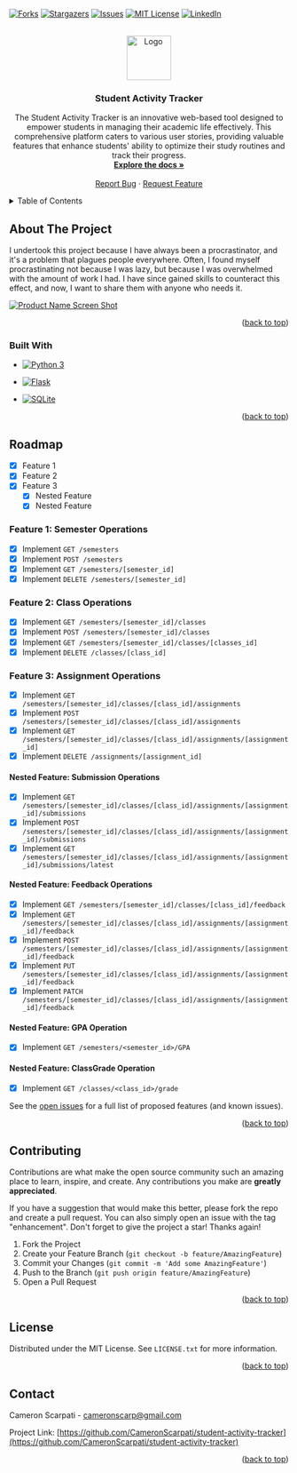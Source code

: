 <!-- Improved compatibility of back to top link: See: https://github.com/othneildrew/Best-README-Template/pull/73 -->
<a name="readme-top"></a>
<!--
*** Thanks for checking out the Best-README-Template. If you have a suggestion
*** that would make this better, please fork the repo and create a pull request
*** or simply open an issue with the tag "enhancement".
*** Don't forget to give the project a star!
*** Thanks again! Now go create something AMAZING! :D
-->



<!-- PROJECT SHIELDS -->
<!--
*** I'm using markdown "reference style" links for readability.
*** Reference links are enclosed in brackets [ ] instead of parentheses ( ).
*** See the bottom of this document for the declaration of the reference variables
*** for contributors-url, forks-url, etc. This is an optional, concise syntax you may use.
*** https://www.markdownguide.org/basic-syntax/#reference-style-links
-->
[![Forks][forks-shield]][forks-url]
[![Stargazers][stars-shield]][stars-url]
[![Issues][issues-shield]][issues-url]
[![MIT License][license-shield]][license-url]
[![LinkedIn][linkedin-shield]][linkedin-url]



<!-- PROJECT LOGO -->
<br />
<div align="center">
  <a href="https://github.com/CameronScarpati/student-activity-tracker">
    <img src="images/logo.png" alt="Logo" width="80" height="80">
  </a>

<h3 align="center">Student Activity Tracker</h3>

  <p align="center">
    The Student Activity Tracker is an innovative web-based tool designed to empower students in managing their academic life effectively. This comprehensive platform caters to various user stories, providing valuable features that enhance students' ability to optimize their study routines and track their progress.
    <br />
    <a href="https://github.com/CameronScarpati/student-activity-tracker"><strong>Explore the docs »</strong></a>
    <br />
    <br />
    <a href="https://github.com/CameronScarpati/student-activity-tracker/issues">Report Bug</a>
    ·
    <a href="https://github.com/CameronScarpati/student-activity-tracker/issues">Request Feature</a>
  </p>
</div>



<!-- TABLE OF CONTENTS -->
<details>
  <summary>Table of Contents</summary>
  <ol>
    <li>
      <a href="#about-the-project">About The Project</a>
      <ul>
        <li><a href="#built-with">Built With</a></li>
      </ul>
    </li>
    <li>
      <a href="#getting-started">Getting Started</a>
      <ul>
        <li><a href="#prerequisites">Prerequisites</a></li>
        <li><a href="#installation">Installation</a></li>
      </ul>
    </li>
    <li><a href="#usage">Usage</a></li>
    <li><a href="#roadmap">Roadmap</a></li>
    <li><a href="#contributing">Contributing</a></li>
    <li><a href="#license">License</a></li>
    <li><a href="#contact">Contact</a></li>
    <li><a href="#acknowledgments">Acknowledgments</a></li>
  </ol>
</details>



<!-- ABOUT THE PROJECT -->
## About The Project

I undertook this project because I have always been a procrastinator, and it's a problem that plagues people everywhere. Often, I found myself procrastinating not because I was lazy, but because I was overwhelmed with the amount of work I had. I have since gained skills to counteract this effect, and now, I want to share them with anyone who needs it.

[![Product Name Screen Shot][product-screenshot]](https://example.com)

<p align="right">(<a href="#readme-top">back to top</a>)</p>



### Built With

* [![Python 3](https://img.shields.io/badge/Python-3776AB?style=for-the-badge&logo=python&logoColor=ffd343)](https://www.python.org)

* [![Flask](https://img.shields.io/badge/Flask-%23000000?style=for-the-badge&logo=flask)](https://palletsprojects.com/p/flask/)
* [![SQLite](https://img.shields.io/badge/SQLite-008ED2?style=for-the-badge&logo=sqlite&logoColor=003B57)](https://www.sqlite.org/)

<p align="right">(<a href="#readme-top">back to top</a>)</p>

<!-- USAGE EXAMPLES -->
<!--## Usage

Use this space to show useful examples of how a project can be used. Additional screenshots, code examples and demos work well in this space. You may also link to more resources.

_For more examples, please refer to the [Documentation](https://example.com)_


<p align="right">(<a href="#readme-top">back to top</a>)</p> -->



<!-- ROADMAP -->
## Roadmap

- [x] Feature 1
- [x] Feature 2
- [x] Feature 3
    - [x] Nested Feature
    - [x] Nested Feature

### Feature 1: Semester Operations
- [x] Implement `GET /semesters`
- [x] Implement `POST /semesters`
- [x] Implement `GET /semesters/[semester_id]`
- [x] Implement `DELETE /semesters/[semester_id]`

### Feature 2: Class Operations
- [x] Implement `GET /semesters/[semester_id]/classes`
- [x] Implement `POST /semesters/[semester_id]/classes`
- [x] Implement `GET /semesters/[semester_id]/classes/[classes_id]`
- [x] Implement `DELETE /classes/[class_id]`

### Feature 3: Assignment Operations
- [x] Implement `GET /semesters/[semester_id]/classes/[class_id]/assignments`
- [x] Implement `POST /semesters/[semester_id]/classes/[class_id]/assignments`
- [x] Implement `GET /semesters/[semester_id]/classes/[class_id]/assignments/[assignment_id]`
- [x] Implement `DELETE /assignments/[assignment_id]`

#### Nested Feature: Submission Operations
- [x] Implement `GET /semesters/[semester_id]/classes/[class_id]/assignments/[assignment_id]/submissions`
- [x] Implement `POST /semesters/[semester_id]/classes/[class_id]/assignments/[assignment_id]/submissions`
- [x] Implement `GET /semesters/[semester_id]/classes/[class_id]/assignments/[assignment_id]/submissions/latest`

#### Nested Feature: Feedback Operations
- [x] Implement `GET /semesters/[semester_id]/classes/[class_id]/feedback`
- [x] Implement `GET /semesters/[semester_id]/classes/[class_id]/assignments/[assignment_id]/feedback`
- [x] Implement `POST /semesters/[semester_id]/classes/[class_id]/assignments/[assignment_id]/feedback`
- [x] Implement `PUT /semesters/[semester_id]/classes/[class_id]/assignments/[assignment_id]/feedback`
- [x] Implement `PATCH /semesters/[semester_id]/classes/[class_id]/assignments/[assignment_id]/feedback`

#### Nested Feature: GPA Operation
- [x] Implement `GET /semesters/<semester_id>/GPA`

#### Nested Feature: ClassGrade Operation
- [x] Implement `GET /classes/<class_id>/grade`

See the [open issues](https://github.com/CameronScarpati/student-activity-tracker/issues) for a full list of proposed features (and known issues).

<p align="right">(<a href="#readme-top">back to top</a>)</p>



<!-- CONTRIBUTING -->
## Contributing

Contributions are what make the open source community such an amazing place to learn, inspire, and create. Any contributions you make are **greatly appreciated**.

If you have a suggestion that would make this better, please fork the repo and create a pull request. You can also simply open an issue with the tag "enhancement".
Don't forget to give the project a star! Thanks again!

1. Fork the Project
2. Create your Feature Branch (`git checkout -b feature/AmazingFeature`)
3. Commit your Changes (`git commit -m 'Add some AmazingFeature'`)
4. Push to the Branch (`git push origin feature/AmazingFeature`)
5. Open a Pull Request

<p align="right">(<a href="#readme-top">back to top</a>)</p>



<!-- LICENSE -->
## License

Distributed under the MIT License. See `LICENSE.txt` for more information.

<p align="right">(<a href="#readme-top">back to top</a>)</p>



<!-- CONTACT -->
## Contact

Cameron Scarpati - cameronscarp@gmail.com

Project Link: [https://github.com/CameronScarpati/student-activity-tracker](https://github.com/CameronScarpati/student-activity-tracker)

<p align="right">(<a href="#readme-top">back to top</a>)</p>



<!-- ## Acknowledgments -->

<!-- * [] () -->


<!-- MARKDOWN LINKS & IMAGES -->
<!-- https://www.markdownguide.org/basic-syntax/#reference-style-links -->
[contributors-shield]: https://img.shields.io/github/contributors/CameronScarpati/student-activity-tracker.svg?style=for-the-badge
[contributors-url]: https://github.com/CameronScarpati/student-activity-tracker/graphs/contributors
[forks-shield]: https://img.shields.io/github/forks/CameronScarpati/student-activity-tracker.svg?style=for-the-badge
[forks-url]: https://github.com/CameronScarpati/student-activity-tracker/network/members
[stars-shield]: https://img.shields.io/github/stars/CameronScarpati/student-activity-tracker.svg?style=for-the-badge
[stars-url]: https://github.com/CameronScarpati/student-activity-tracker/stargazers
[issues-shield]: https://img.shields.io/github/issues/CameronScarpati/student-activity-tracker.svg?style=for-the-badge
[issues-url]: https://github.com/CameronScarpati/student-activity-tracker/issues
[license-shield]: https://img.shields.io/github/license/CameronScarpati/student-activity-tracker.svg?style=for-the-badge
[license-url]: https://github.com/CameronScarpati/student-activity-tracker/blob/master/LICENSE.txt
[linkedin-shield]: https://img.shields.io/badge/-LinkedIn-black.svg?style=for-the-badge&logo=linkedin&colorB=555
[linkedin-url]: https://linkedin.com/in/cameron-scarpati
[product-screenshot]: images/screenshot.png